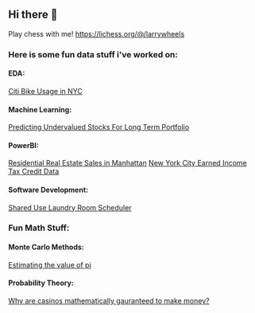 ## Hi there 👋

Play chess with me! https://lichess.org/@/larrywheels

### Here is some fun data stuff i've worked on:

#### EDA: 
   [Citi Bike Usage in NYC](https://github.com/yaakoveitan/Files/blob/main/Citi%20Bikes.ipynb)

#### Machine Learning:
   [Predicting Undervalued Stocks For Long Term Portfolio](https://github.com/yaakoveitan/StonksLLC)
   
#### PowerBI:
   [Residential Real Estate Sales in Manhattan](https://app.powerbi.com/view?r=eyJrIjoiMzg4OTFmM2QtMDQ4Ny00ZjRhLWFmMmYtODI4MDc5MzJjOTgwIiwidCI6ImE0MDUxZDBmLWYyYTUtNDAxOC1iNTNmLWZhYzdhMzAzMWM0ZSIsImMiOjN9)
   [New York City Earned Income Tax Credit Data](https://app.powerbi.com/view?r=eyJrIjoiZWU5NGQwNjQtYjc0ZC00ZmM5LWJmOTgtZWFjYTBkMjNkYzk3IiwidCI6ImE0MDUxZDBmLWYyYTUtNDAxOC1iNTNmLWZhYzdhMzAzMWM0ZSIsImMiOjN9)

#### Software Development:

   [Shared Use Laundry Room Scheduler](https://github.com/yaakoveitan/Laundry-Scheduler)

### Fun Math Stuff:

#### Monte Carlo Methods:

   [Estimating the value of pi](https://colab.research.google.com/drive/1iRZZcDwIgPyN0jXyg2CigvGR2tgt6P2H#scrollTo=tCtl36Ofe8Eu)

#### Probability Theory:

   [Why are casinos mathematically gauranteed to make money?](https://github.com/yaakoveitan/Files/blob/main/DRP%20Poster.pdf)


<!--
**yaakoveitan/yaakoveitan** is a ✨ _special_ ✨ repository because its `README.md` (this file) appears on your GitHub profile.

Here are some ideas to get you started:

- 🔭 I’m currently working on ...
- 🌱 I’m currently learning ...
- 👯 I’m looking to collaborate on ...
- 🤔 I’m looking for help with ...
- 💬 Ask me about ...
- 📫 How to reach me: ...
- 😄 Pronouns: ...
- ⚡ Fun fact: ...
-->
